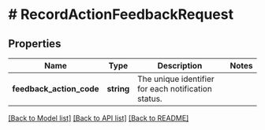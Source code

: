 # # RecordActionFeedbackRequest

## Properties

Name | Type | Description | Notes
------------ | ------------- | ------------- | -------------
**feedback_action_code** | **string** | The unique identifier for each notification status. |

[[Back to Model list]](../../README.md#models) [[Back to API list]](../../README.md#endpoints) [[Back to README]](../../README.md)
